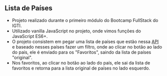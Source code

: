 ## Lista de Países

- Projeto realizado durante o primeiro módulo do Bootcamp FullStack do IGTI.
- Utilizado vanilla JavaScript no projeto, onde vimos funções do JavaScript ES6+.
- O projeto consistem em pegar uma lista de países que estão nessa [API](https://restcountries.eu/rest/v2/all) e baseado nesses países fazer um filtro, onde ao clicar no botão ao lado do país, ele é enviado para os "Favoritos", saindo da lista de países "original".
- Nos favoritos, ao clicar no botão ao lado do país, ele sai da lista de favoritos e retorna para a lista original de países no lado esquerdo.
